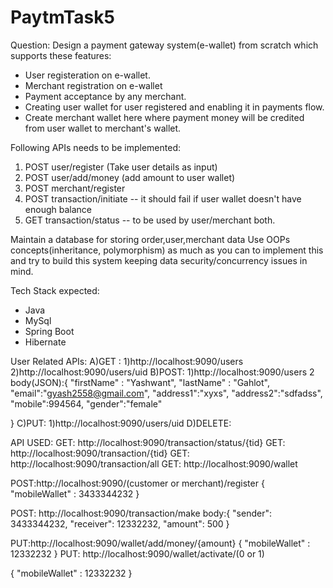 # PaytmTask5
Question: Design a payment gateway system(e-wallet) from scratch which supports these features:

- User registeration on e-wallet.
- Merchant registration on e-wallet
- Payment acceptance by any merchant. 
- Creating user wallet for user registered and enabling it in payments flow.
- Create merchant wallet here where payment money will be credited from user wallet to merchant's wallet.

Following APIs needs to be implemented:
1) POST user/register (Take user details as input)
2) POST user/add/money (add amount to user wallet)
3) POST merchant/register
3) POST transaction/initiate -- it should fail if user wallet doesn't have enough balance
4) GET transaction/status -- to be used by user/merchant both.

Maintain a database for storing order,user,merchant data
Use OOPs concepts(inheritance, polymorphism) as much as you can to implement this and try to build this system keeping data security/concurrency issues in mind.

Tech Stack expected:
- Java
- MySql
- Spring Boot
- Hibernate


User Related APIs:
A)GET :
        1)http://localhost:9090/users
        2)http://localhost:9090/users/uid
B)POST:
        1)http://localhost:9090/users
        2
body(JSON):{
    "firstName" : "Yashwant",
    "lastName" : "Gahlot",
    "email":"gyash2558@gmail.com",
    "address1":"xyxs",
    "address2":"sdfadss",
    "mobile":994564,
    "gender":"female"
    
}
C)PUT:
        1)http://localhost:9090/users/uid
D)DELETE:

API USED:
GET: http://localhost:9090/transaction/status/{tid}
GET: http://localhost:9090/transaction/{tid}
GET: http://localhost:9090/transaction/all
GET: http://localhost:9090/wallet

POST:http://localhost:9090/(customer or merchant)/register
{
    "mobileWallet" : 3433344232
}

POST: http://localhost:9090/transaction/make
body:{
    "sender": 3433344232,
    "receiver": 12332232,
    "amount": 500
}

PUT:http://localhost:9090/wallet/add/money/{amount}
{
    "mobileWallet" :  12332232
}
PUT: http://localhost:9090/wallet/activate/(0 or 1)

{
    "mobileWallet" :  12332232
}




